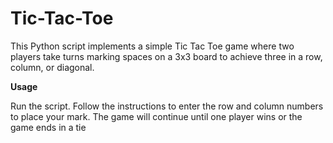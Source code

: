 # Tic-Tac-Toe

This Python script implements a simple Tic Tac Toe game where two players take turns marking spaces on a 3x3 board to achieve three in a row, column, or diagonal.

**Usage**

Run the script.
Follow the instructions to enter the row and column numbers to place your mark.
The game will continue until one player wins or the game ends in a tie
